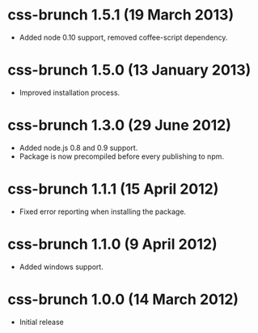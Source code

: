 # css-brunch 1.5.1 (19 March 2013)
* Added node 0.10 support, removed coffee-script dependency.

# css-brunch 1.5.0 (13 January 2013)
* Improved installation process.

# css-brunch 1.3.0 (29 June 2012)
* Added node.js 0.8 and 0.9 support.
* Package is now precompiled before every publishing to npm.

# css-brunch 1.1.1 (15 April 2012)
* Fixed error reporting when installing the package.

# css-brunch 1.1.0 (9 April 2012)
* Added windows support.

# css-brunch 1.0.0 (14 March 2012)
* Initial release
